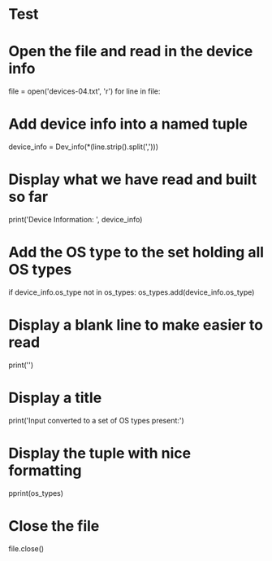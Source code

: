 # Test

# Open the file and read in the device info
file = open('devices-04.txt', 'r')
for line in file:
 # Add device info into a named tuple
 device_info = Dev_info(*(line.strip().split(',')))
 
 
 # Display what we have read and built so far
 print('Device Information: ', device_info)
 
 # Add the OS type to the set holding all OS types
 if device_info.os_type not in os_types:
 os_types.add(device_info.os_type)
 
 # Display a blank line to make easier to read
print('')
# Display a title
print('Input converted to a set of OS types present:')
# Display the tuple with nice formatting
pprint(os_types)

# Close the file
file.close()
